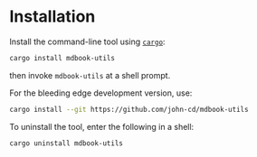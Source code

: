 # Installation

Install the command-line tool using [`cargo`](https://doc.rust-lang.org/cargo/index.html):

```bash
cargo install mdbook-utils
```

then invoke `mdbook-utils` at a shell prompt.

For the bleeding edge development version, use:

```bash
cargo install --git https://github.com/john-cd/mdbook-utils
```

To uninstall the tool, enter the following in a shell:

```bash
cargo uninstall mdbook-utils
```
